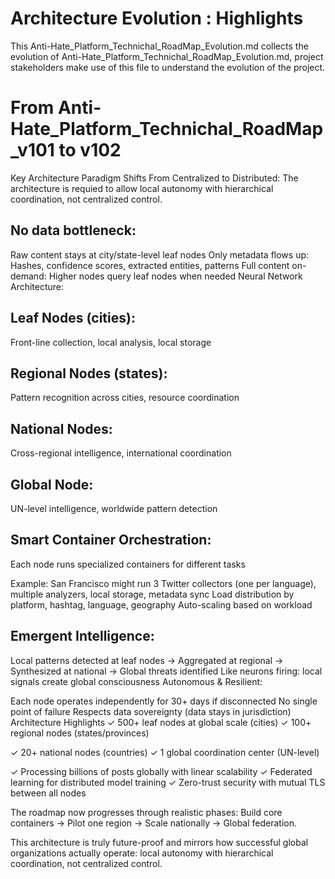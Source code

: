 # Architecture Evolution : Highlights

This Anti-Hate_Platform_Technichal_RoadMap_Evolution.md collects the evolution of Anti-Hate_Platform_Technichal_RoadMap_Evolution.md, project stakeholders make use of this file to understand the evolution of the project.

# From Anti-Hate_Platform_Technichal_RoadMap_v101 to v102
Key Architecture Paradigm Shifts From Centralized to Distributed: The architecture is requied to allow local autonomy with hierarchical coordination, not centralized control.

## No data bottleneck: 
Raw content stays at city/state-level leaf nodes
Only metadata flows up: Hashes, confidence scores, extracted entities, patterns
Full content on-demand: Higher nodes query leaf nodes when needed
Neural Network Architecture:

## Leaf Nodes (cities): 
Front-line collection, local analysis, local storage

## Regional Nodes (states): 
Pattern recognition across cities, resource coordination

## National Nodes: 
Cross-regional intelligence, international coordination

## Global Node: 
UN-level intelligence, worldwide pattern detection

## Smart Container Orchestration:
Each node runs specialized containers for different tasks

Example: San Francisco might run 3 Twitter collectors (one per language), multiple analyzers, local storage, metadata sync
Load distribution by platform, hashtag, language, geography
Auto-scaling based on workload

## Emergent Intelligence:
Local patterns detected at leaf nodes → Aggregated at regional → Synthesized at national → Global threats identified
Like neurons firing: local signals create global consciousness
Autonomous & Resilient:

Each node operates independently for 30+ days if disconnected
No single point of failure
Respects data sovereignty (data stays in jurisdiction)
Architecture Highlights
✓ 500+ leaf nodes at global scale (cities)
✓ 100+ regional nodes (states/provinces)

✓ 20+ national nodes (countries)
✓ 1 global coordination center (UN-level)

✓ Processing billions of posts globally with linear scalability
✓ Federated learning for distributed model training
✓ Zero-trust security with mutual TLS between all nodes

The roadmap now progresses through realistic phases: Build core containers → Pilot one region → Scale nationally → Global federation.

This architecture is truly future-proof and mirrors how successful global organizations actually operate: local autonomy with hierarchical coordination, not centralized control.
